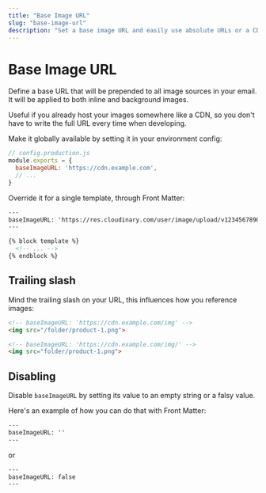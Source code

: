 ```yaml
---
title: "Base Image URL"
slug: "base-image-url"
description: "Set a base image URL and easily use absolute URLs or a CDN for your HTML email template images"
---
```


# Base Image URL

Define a base URL that will be prepended to all image sources in your email. It will be applied to both inline and background images.

Useful if you already host your images somewhere like a CDN, so you don't have to write the full URL every time when developing.

Make it globally available by setting it in your environment config:

```js
// config.production.js
module.exports = {
  baseImageURL: 'https://cdn.example.com',
  // ...
}
```

Override it for a single template, through Front Matter:

```handlebars
---
baseImageURL: 'https://res.cloudinary.com/user/image/upload/v1234567890/'
---

{% block template %}
  <!-- ... -->
{% endblock %}
```

## Trailing slash

Mind the trailing slash on your URL, this influences how you reference images:

```html
<!-- baseImageURL: 'https://cdn.example.com/img' -->
<img src="/folder/product-1.png">

<!-- baseImageURL: 'https://cdn.example.com/img/' -->
<img src="folder/product-1.png">
```

## Disabling

Disable `baseImageURL` by setting its value to an empty string or a falsy value.

Here's an example of how you can do that with Front Matter:

```handlebars
---
baseImageURL: ''
---
```

or

```handlebars
---
baseImageURL: false
---
```
